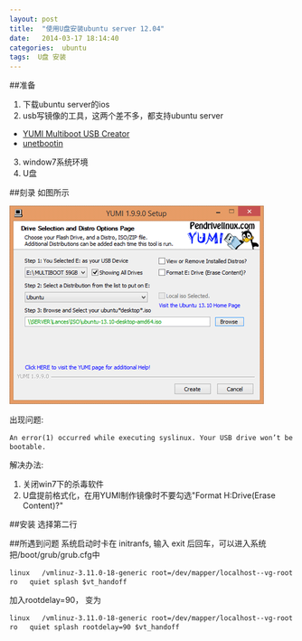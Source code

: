```yaml
---
layout: post
title:  "使用U盘安装ubuntu server 12.04"
date:   2014-03-17 18:14:40
categories:  ubuntu 
tags:  U盘 安装 
---
```


##准备
1. 下载ubuntu server的ios
2.  usb写镜像的工具，这两个差不多，都支持ubuntu server
-  [YUMI Multiboot USB Creator](http://www.pendrivelinux.com/yumi-multiboot-usb-creator/)
- [unetbootin](http://unetbootin.sourceforge.net/)
3. window7系统环境
4. U盘

##刻录
如图所示

![刻录](/images/YUMI-Multiboot-USB-Creator.png)

出现问题:

```
An error(1) occurred while executing syslinux. Your USB drive won’t be bootable.
```

解决办法:
1. 关闭win7下的杀毒软件
2.  U盘提前格式化，在用YUMI制作镜像时不要勾选"Format H:Drive(Erase Content)?"

##安装
选择第二行

##所遇到问题
系统启动时卡在 initranfs, 输入 exit 后回车，可以进入系统<br>
把/boot/grub/grub.cfg中

```
linux   /vmlinuz-3.11.0-18-generic root=/dev/mapper/localhost--vg-root ro   quiet splash $vt_handoff
```
加入rootdelay=90， 变为

```
linux   /vmlinuz-3.11.0-18-generic root=/dev/mapper/localhost--vg-root ro   quiet splash rootdelay=90 $vt_handoff
```
